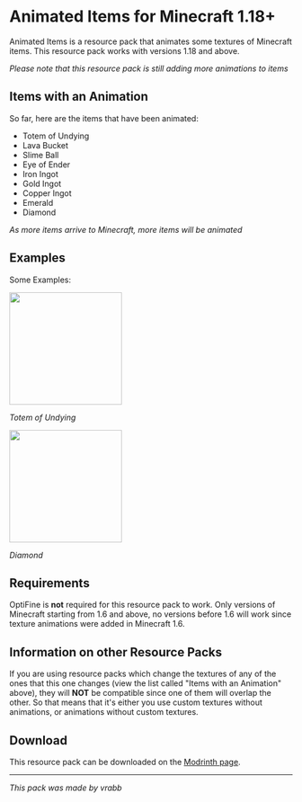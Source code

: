 # Animated Items for Minecraft 1.18+

Animated Items is a resource pack that animates some textures of Minecraft items. This resource pack works with versions 1.18 and above.

*Please note that this resource pack is still adding more animations to items*

## Items with an Animation
So far, here are the items that have been animated:

- Totem of Undying
- Lava Bucket
- Slime Ball
- Eye of Ender
- Iron Ingot
- Gold Ingot
- Copper Ingot
- Emerald
- Diamond

*As more items arrive to Minecraft, more items will be animated*

## Examples
Some Examples:

<img src="https://cdn-raw.modrinth.com/data/uBBepXuH/images/1a240347a491fc86475165c12b380b9962f13c80.gif" width="200"/>

*Totem of Undying*

<img src="https://cdn-raw.modrinth.com/data/uBBepXuH/images/3a494fd5bcae5aad363cf4ec145845b3ae37112e.gif" width="200"/>

*Diamond*

## Requirements
OptiFine is **not** required for this resource pack to work. Only versions of Minecraft starting from 1.6 and above, no versions before 1.6 will work since texture animations were added in Minecraft 1.6.

## Information on other Resource Packs
If you are using resource packs which change the textures of any of the ones that this one changes (view the list called "Items with an Animation" above), they will **NOT** be compatible since one of them will overlap the other. So that means that it's either you use custom textures without animations, or animations without custom textures.

## Download
This resource pack can be downloaded on the [Modrinth page](https://modrinth.com/resourcepack/animated-items/versions).

---

*This pack was made by vrabb*
